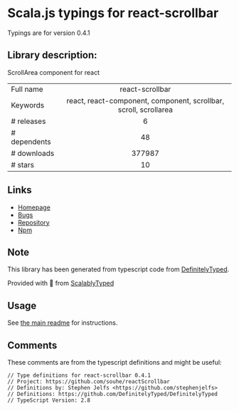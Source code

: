 
# Scala.js typings for react-scrollbar

Typings are for version 0.4.1

## Library description:
ScrollArea component for react

|                    |                 |
| ------------------ | :-------------: |
| Full name          | react-scrollbar |
| Keywords           | react, react-component, component, scrollbar, scroll, scrollarea |
| # releases         | 6 |
| # dependents       | 48 |
| # downloads        | 377987 |
| # stars            | 10 |

## Links
- [Homepage](https://github.com/souhe/reactScrollbar)
- [Bugs](https://github.com/souhe/reactScrollbar/issues)
- [Repository](https://github.com/souhe/reactScrollbar)
- [Npm](https://www.npmjs.com/package/react-scrollbar)
    


## Note
This library has been generated from typescript code from [DefinitelyTyped](https://definitelytyped.org).

Provided with :purple_heart: from [ScalablyTyped](https://github.com/oyvindberg/ScalablyTyped)

## Usage
See [the main readme](../../readme.md) for instructions.

## Comments

These comments are from the typescript definitions and might be useful:
```
// Type definitions for react-scrollbar 0.4.1
// Project: https://github.com/souhe/reactScrollbar
// Definitions by: Stephen Jelfs <https://github.com/stephenjelfs>
// Definitions: https://github.com/DefinitelyTyped/DefinitelyTyped
// TypeScript Version: 2.8

```

